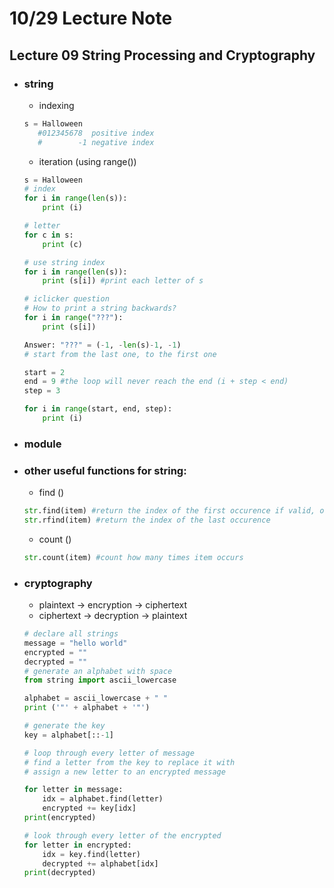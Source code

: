 # 10/29 Lecture Note

## Lecture 09 String Processing and Cryptography
+ ### string 
    + indexing
    ```python
    s = Halloween
       #012345678  positive index
       #        -1 negative index
    ```
    + iteration (using range()) 
    ```python
    s = Halloween 
    # index
    for i in range(len(s)):
        print (i)
    
    # letter
    for c in s:
        print (c)

    # use string index
    for i in range(len(s)):
        print (s[i]) #print each letter of s

    # iclicker question
    # How to print a string backwards?
    for i in range("???"):
        print (s[i])

    Answer: "???" = (-1, -len(s)-1, -1)
    # start from the last one, to the first one

    start = 2
    end = 9 #the loop will never reach the end (i + step < end)
    step = 3

    for i in range(start, end, step):
        print (i)
    ```

+ ### module

+ ### other useful functions for string: 
    + find ()
    ```python
    str.find(item) #return the index of the first occurence if valid, or return -1 if item is not in str
    str.rfind(item) #return the index of the last occurence
    ```
    + count ()
    ```python
    str.count(item) #count how many times item occurs
    ```

+ ### cryptography
    + plaintext -> encryption -> ciphertext
    + ciphertext -> decryption -> plaintext

    ```python
    # declare all strings
    message = "hello world"
    encrypted = ""
    decrypted = ""
    # generate an alphabet with space
    from string import ascii_lowercase

    alphabet = ascii_lowercase + " " 
    print ('"' + alphabet + '"')

    # generate the key
    key = alphabet[::-1]

    # loop through every letter of message
    # find a letter from the key to replace it with 
    # assign a new letter to an encrypted message

    for letter in message:
        idx = alphabet.find(letter)
        encrypted += key[idx]
    print(encrypted)

    # look through every letter of the encrypted 
    for letter in encrypted:
        idx = key.find(letter)
        decrypted += alphabet[idx]
    print(decrypted)
    ```
